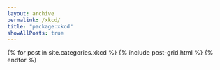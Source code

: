 ```yaml
---
layout: archive
permalink: /xkcd/
title: "package:xkcd"
showAllPosts: true
---
```


<div class="wrap">
   <div class="archive-wrap">
      <div class="page-content">
         <div class="tiles">
         {% for post in site.categories.xkcd %}
            {% include post-grid.html %}
         {% endfor %}
         </div><!-- /.tiles -->
      </div><!-- /.page-content -->
   </div><!-- /.archive-wrap -->
</div><!-- /.wrap -->
